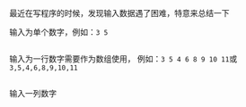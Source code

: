 最近在写程序的时候，发现输入数据遇了困难，特意来总结一下

输入为单个数字，例如：`3 5`

```c++

```

输入为一行数字需要作为数组使用， 例如：`3 5 4 6 8 9 10 11`或`3,5,4,6,8,9,10,11`

```c++

```

输入一列数字

```c++

```

